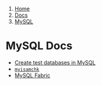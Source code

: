 <!-- -
Title: MySQL
Description: Docs about MySQL
First Published: 2014-07-01
- -->

<ol class="breadcrumb" itemprop="breadcrumb">
	<li><a href="/">Home</a></li>
	<li><a href="/docs/">Docs</a></li>
	<li><a href="/docs/mysql/">MySQL</a></li>
</ol>

MySQL Docs
==========

*   [Create test databases in MySQL](/docs/mysql/mysql-create-test-database.html)
*   [`myisamchk`](/docs/mysql/myisamchk.html)
*   [MySQL Fabric](/docs/mysql/mysql-fabric.html)
